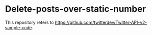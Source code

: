 # Delete-posts-over-static-number
 This repository refers to https://github.com/twitterdev/Twitter-API-v2-sample-code.
